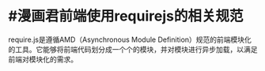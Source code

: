 #漫画君前端使用requirejs的相关规范
==========

require.js是遵循AMD（Asynchronous Module Definition）规范的前端模块化的工具。它能够将前端代码划分成一个个的模块，并对模块进行异步加载，以满足前端对模块化的需求。
